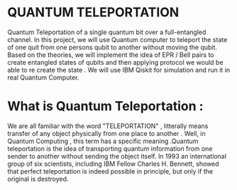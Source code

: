
# QUANTUM TELEPORTATION
Quantum Teleportation of a single quantum bit over a full-entangled channel.
In this project, we will use Quantum computer to teleport the state of one quit from one persons qubit to another without moving the qubit. Based on the theories, we will implement the idea of EPR / Bell pairs to create entangled states of qubits and then applying protocol we would be able to re create the state . 
We will use IBM Qiskit for simulation and run it in real Quantum Computer.

# What is Quantum Teleportation :
We are all familiar with the word "TELEPORTATION" , litterally means transfer of any object physically from one place to another . Well, in Quantum Computing , this term has a specific meaning .Quantum teleportation is the idea of transporting quantum information from one sender to another without sending the object itself. In 1993 an international group of six scientists, including IBM Fellow Charles H. Bennett, showed that perfect teleportation is indeed possible in principle, but only if the original is destroyed.
